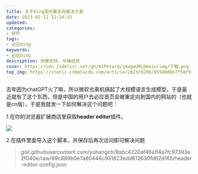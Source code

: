```yaml
---
title: 关于bing国内重定向解决方案
date: 2023-02-12 12:34:15
updated:
categories: 
- 软件
tags: 
- 必应bing
keywords:
- 必应bing
description: 仲裹初拼，毕输经拼
cover: https://cdn.jsdelivr.net/gh/01Petard/imageURL@main/img/下载.png
top_img: https://static.cnbetacdn.com/article/2023/0206/855080bb7f54f9f.webp
---
```


去年因为chatGPT火了嘛，所以微软也乘机搞起了大规模语言生成模型，于是最近就有了这个东西，但是中国的用户去必应首页会被重定向到国内的网站的（也就是cn版），于是我就发一下如何解决这个问题吧：

1.在你的浏览器扩展商店里获取**header editor**插件。

![](https://cdn.jsdelivr.net/gh/01Petard/imageURL@main/img/20230215005613.png)

2.在插件里面导入这个脚本，并保存后再次访问即可解决问题

> gist.githubusercontent.com/yuhangch/9abc4220af46a1f4a7fc97393e2f040e/raw/89c889b0e7a80446c931823edd612630fd62d165/header-editor-config.json


